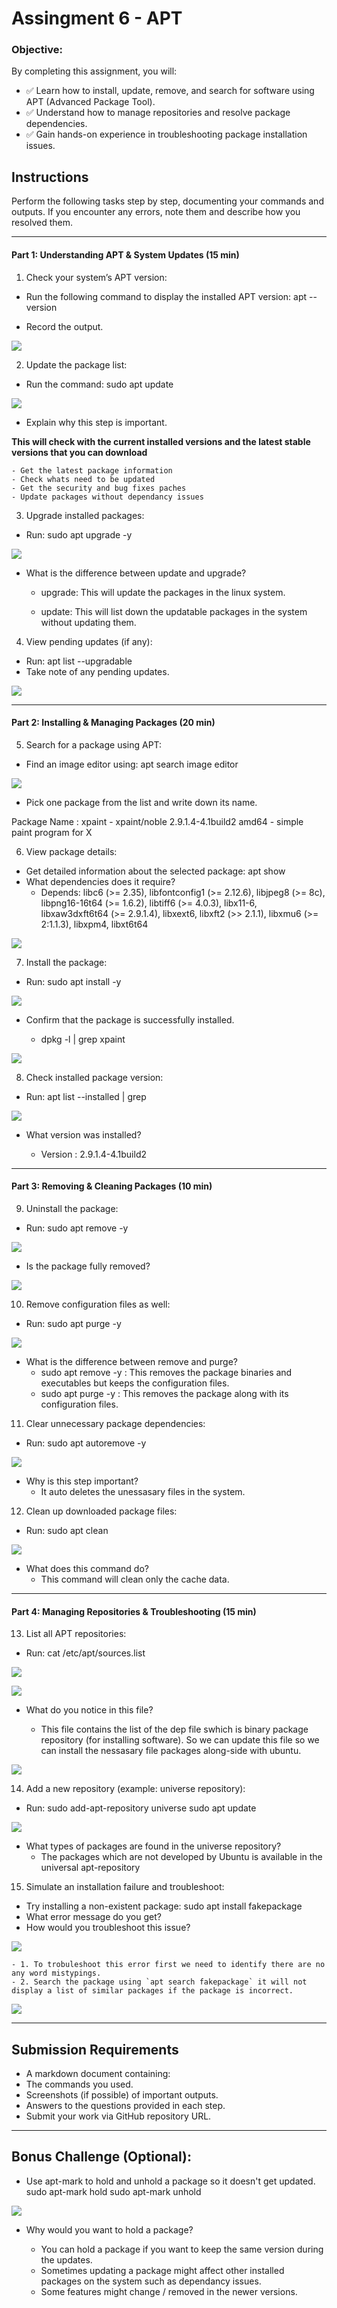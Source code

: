 # Assingment 6 - APT

### Objective:

By completing this assignment, you will:

- ✅ Learn how to install, update, remove, and search for software using APT (Advanced Package Tool).
- ✅ Understand how to manage repositories and resolve package dependencies.
- ✅ Gain hands-on experience in troubleshooting package installation issues.

## Instructions

Perform the following tasks step by step, documenting your commands and outputs. If you encounter any errors, note them and describe how you resolved them.

---

#### Part 1: Understanding APT & System Updates (15 min)

1. Check your system’s APT version:

- Run the following command to display the installed APT version:
  apt --version

- Record the output.

![](./Images/1.png)

2. Update the package list:

- Run the command:
  sudo apt update

![](./Images/2.png)

- Explain why this step is important.

**This will check with the current installed versions and the latest stable versions that you can download**

    - Get the latest package information
    - Check whats need to be updated
    - Get the security and bug fixes paches
    - Update packages without dependancy issues

3. Upgrade installed packages:

- Run:
  sudo apt upgrade -y

![](./Images/3.png)

- What is the difference between update and upgrade?

  - upgrade: This will update the packages in the linux system.

  - update: This will list down the updatable packages in the system without updating them.

4. View pending updates (if any):

- Run:
  apt list --upgradable
- Take note of any pending updates.

![](./Images/4.png)

---

#### Part 2: Installing & Managing Packages (20 min)

5. Search for a package using APT:

- Find an image editor using:
  apt search image editor

![](./Images/5.png)

- Pick one package from the list and write down its name.

Package Name : xpaint - xpaint/noble 2.9.1.4-4.1build2 amd64 - simple paint program for X

6. View package details:

- Get detailed information about the selected package:
  apt show <package-name>
- What dependencies does it require?
  - Depends: libc6 (>= 2.35), libfontconfig1 (>= 2.12.6), libjpeg8 (>= 8c), libpng16-16t64 (>= 1.6.2), libtiff6 (>= 4.0.3), libx11-6, libxaw3dxft6t64 (>= 2.9.1.4), libxext6, libxft2 (>> 2.1.1), libxmu6 (>= 2:1.1.3), libxpm4, libxt6t64

![](./Images/6.png)

7. Install the package:

- Run:
  sudo apt install <package-name> -y

![](./Images/7.png)

- Confirm that the package is successfully installed.

  - dpkg -l | grep xpaint

![](./Images/8.png)

8. Check installed package version:

- Run:
  apt list --installed | grep <package-name>

![](./Images/9.png)

- What version was installed?

  - Version : 2.9.1.4-4.1build2

---

#### Part 3: Removing & Cleaning Packages (10 min)

9. Uninstall the package:

- Run:
  sudo apt remove <package-name> -y

![](./Images/10.png)

- Is the package fully removed?

![](./Images/11.png)

10. Remove configuration files as well:

- Run:
  sudo apt purge <package-name> -y

![](./Images/12.png)

- What is the difference between remove and purge?
  - sudo apt remove <package-name> -y : This removes the package binaries and executables but keeps the configuration files.
  - sudo apt purge <package-name> -y : This removes the package along with its configuration files.

11. Clear unnecessary package dependencies:

- Run:
  sudo apt autoremove -y

![](./Images/13.png)

- Why is this step important?
  - It auto deletes the unessasary files in the system.

12. Clean up downloaded package files:

- Run:
  sudo apt clean

![](./Images/14.png)

- What does this command do?
  - This command will clean only the cache data.

---

#### Part 4: Managing Repositories & Troubleshooting (15 min)

13. List all APT repositories:

- Run:
  cat /etc/apt/sources.list

![](./Images/15.png)

![](./Images/16.png)

- What do you notice in this file?

  - This file contains the list of the dep file swhich is binary package repository (for installing software). So we can update this file so we can install the nessasary file packages along-side with ubuntu.

![](./Images/17.png)

14. Add a new repository (example: universe repository):

- Run:
  sudo add-apt-repository universe
  sudo apt update

![](./Images/18.png)

- What types of packages are found in the universe repository?
  - The packages which are not developed by Ubuntu is available in the universal apt-repository

15. Simulate an installation failure and troubleshoot:

- Try installing a non-existent package:
  sudo apt install fakepackage
- What error message do you get?
- How would you troubleshoot this issue?

![](./Images/19.png)

    - 1. To trobuleshoot this error first we need to identify there are no any word mistypings.
    - 2. Search the package using `apt search fakepackage` it will not display a list of similar packages if the package is incorrect.

![](./Images/20.png)

---

## Submission Requirements

- A markdown document containing:
- The commands you used.
- Screenshots (if possible) of important outputs.
- Answers to the questions provided in each step.
- Submit your work via GitHub repository URL.

---

## Bonus Challenge (Optional):

- Use apt-mark to hold and unhold a package so it doesn't get updated.
  sudo apt-mark hold <package-name>
  sudo apt-mark unhold <package-name>

![](./Images/21.png)

- Why would you want to hold a package?

  - You can hold a package if you want to keep the same version during the updates.
  - Sometimes updating a package might affect other installed packages on the system such as dependancy issues.
  - Some features might change / removed in the newer versions.
